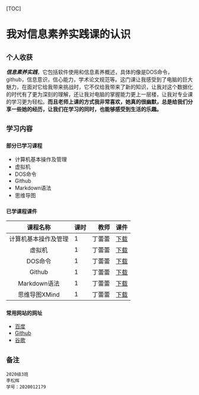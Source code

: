 [TOC]

# 我对信息素养实践课的认识 
## `个人收获`
  ***信息素养实践***，它包括软件使用和信息素养概述，具体的像是DOS命令，github，信息意识，信心能力，学术论文规范等。这门课让我感受到了电脑的巨大魅力，在面对它给我带来挑战时，它不仅给我带来了新的知识，让我对这个数据化的时代有了更为深刻的理解，还让我对电脑的掌握能力更上一层楼，让我对专业课的学习更为轻松。**而且老师上课的方式我非常喜欢，她真的很幽默，总是给我们分享一些她的经历，让我们在学习的同时，也能够感受到生活的乐趣。**
## `学习内容`
### `部分已学习课程`
- 计算机基本操作及管理
- 虚拟机
- DOS命令
- Github 
- Markdown语法
- 思维导图
### `已学课程课件`
|       课程名称       | 课时 |   教师 |                     课件                      |
| :------------------: | :--- | -----: | :-------------------------------------------: |
| 计算机基本操作及管理 | 1    | 丁蕾蕾 | [下载](C:\Users\Dell\Desktop\信息素养ppt.zip) |
|        虚拟机        | 1    | 丁蕾蕾 | [下载](C:\Users\Dell\Desktop\信息素养ppt.zip) |
|       DOS命令        | 1    | 丁蕾蕾 | [下载](C:\Users\Dell\Desktop\信息素养ppt.zip) |
|        Github        | 1    | 丁蕾蕾 | [下载](C:\Users\Dell\Desktop\信息素养ppt.zip) |
|     Markdown语法     | 1    | 丁蕾蕾 | [下载](C:\Users\Dell\Desktop\信息素养ppt.zip) |
|    思维导图XMind     | 1    | 丁蕾蕾 | [下载](C:\Users\Dell\Desktop\信息素养ppt.zip) |
### `常用网站的网址`
+ [百度](https://www.baidu.com)
+ [Github](https://github.com/)  
+ [谷歌](https://www.google.cn/)
## `备注`
```
2020级3班  
李松辉  
学号：2020012179
```